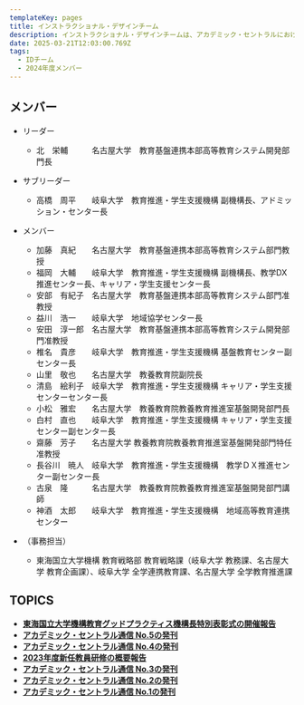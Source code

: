 ```yaml
---
templateKey: pages
title: インストラクショナル・デザインチーム
description: インストラクショナル・デザインチームは、アカデミック・セントラルにおける企画立案を担当します。
date: 2025-03-21T12:03:00.769Z
tags:
  - IDチーム
  - 2024年度メンバー
---
```

## メンバー

* リーダー

  * 北　栄輔　　　名古屋大学　教育基盤連携本部高等教育システム開発部門長

* サブリーダー

  * 高橋　周平　　岐阜大学　教育推進・学生支援機構 副機構長、アドミッション・センター長
  
* メンバー

  * 加藤　真紀　　名古屋大学　教育基盤連携本部高等教育システム部門教授
  * 福岡　大輔　　岐阜大学　教育推進・学生支援機構 副機構長、教学DX推進センター長、キャリア・学生支援センター長
  * 安部　有紀子　名古屋大学　教育基盤連携本部高等教育システム部門准教授　　
  * 益川　浩一　　岐阜大学　地域協学センター長
  * 安田　淳一郎　名古屋大学　教育基盤連携本部高等教育システム開発部門准教授
  * 椎名　貴彦　　岐阜大学　教育推進・学生支援機構 基盤教育センター副センター長
  * 山里　敬也　　名古屋大学　教養教育院副院長　　
  * 清島　絵利子　岐阜大学　教育推進・学生支援機構 キャリア・学生支援センターセンター長
  * 小松　雅宏　　名古屋大学　教養教育院教養教育推進室基盤開発部門長
  * 白村　直也　　岐阜大学　教育推進・学生支援機構 キャリア・学生支援センター副センター長
  * 齋藤　芳子　　名古屋大学 教養教育院教養教育推進室基盤開発部門特任准教授
  * 長谷川　暁人　岐阜大学　教育推進・学生支援機構　教学ＤＸ推進センター副センター長
  * 古泉　隆　　　名古屋大学　教養教育院教養教育推進室基盤開発部門講師　　
  * 神酒　太郎　　岐阜大学　教育推進・学生支援機構　地域高等教育連携センター

* （事務担当）

  * 東海国立大学機構 教育戦略部 教育戦略課（岐阜大学 教務課、名古屋大学 教育企画課）、岐阜大学 全学連携教育課、名古屋大学 全学教育推進課

## TOPICS
* **[東海国立大学機構教育グッドプラクティス機構長特別表彰式の開催報告](https://ac.thers.ac.jp/news/gp-award-2025/)**
* **[アカデミック・セントラル通信 No.5の発刊](https://ac.thers.ac.jp/news/academic_central_publication-5/)**
* **[アカデミック・セントラル通信 No.4の発刊](http://ac.thers.ac.jp/news/academic_central_publication-4/)**
* **[2023年度新任教員研修の概要報告](https://ac.thers.ac.jp/files/2023新任教員研修レポート.pdf)**
* **[アカデミック・セントラル通信 No.3の発刊](http://ac.thers.ac.jp/news/academic_central_publication-2/)**
* **[アカデミック・セントラル通信 No.2の発刊](http://ac.thers.ac.jp/news/academic_central_publication-1/)**
* **[アカデミック・セントラル通信 No.1の発刊](http://ac.thers.ac.jp/news/academic_central_publication/)**

